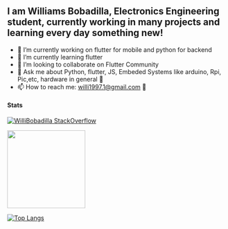 ## I am Williams Bobadilla, Electronics Engineering student, currently working in many projects and learning every day something new!

- 🔭 I’m currently working on flutter for mobile and python for backend
- 🌱 I’m currently learning flutter
- 👯 I’m looking to collaborate on Flutter Community
- 💬 Ask me about Python, flutter, JS, Embeded Systems like arduino, Rpi, Pic,etc, hardware in general :wrench:
- 📫 How to reach me: willi1997.1@gmail.com :email:

#### Stats
[![WilliBobadilla StackOverflow](https://stackoverflow-badge.vercel.app/?userID=13603992)](https://stackoverflow.com/users/13603992/williams-bobadilla)


<img height="180em" src="https://github-readme-stats.vercel.app/api?username=WilliBobadilla&show_icons=true&hide_border=true&&count_private=true&include_all_commits=true" />

[![Top Langs](https://github-readme-stats.vercel.app/api/top-langs/?username=WilliBobadilla&langs_count=8)](https://github.com/anuraghazra/github-readme-stats)




